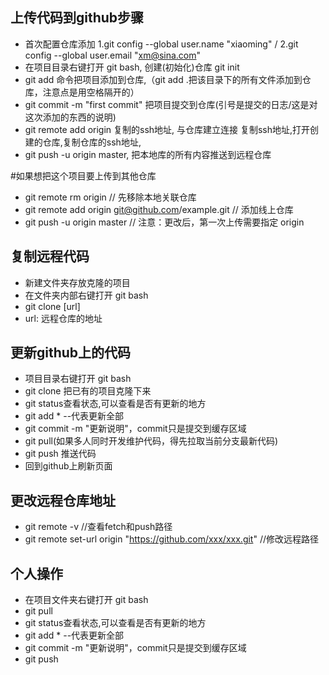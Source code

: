 ## 上传代码到github步骤

+ 首次配置仓库添加
  1.git config --global user.name "xiaoming" /
  2.git config --global user.email "xm@sina.com"
+ 在项目目录右键打开 git bash, 创建(初始化)仓库 git init  
+ git add 命令把项目添加到仓库,（git add .把该目录下的所有文件添加到仓库，注意点是用空格隔开的）
+ git commit -m "first commit" 把项目提交到仓库(引号是提交的日志/这是对这次添加的东西的说明)
+ git remote add origin 复制的ssh地址, 与仓库建立连接 复制ssh地址,打开创建的仓库,复制仓库的ssh地址,
+ git push -u origin master, 把本地库的所有内容推送到远程仓库

#如果想把这个项目要上传到其他仓库
+ git remote rm origin // 先移除本地关联仓库
+ git remote add origin git@github.com/example.git // 添加线上仓库
+ git push -u origin master // 注意：更改后，第一次上传需要指定 origin


## 复制远程代码
+ 新建文件夹存放克隆的项目
+ 在文件夹内部右键打开 git bash
+ git clone [url] 
+ url: 远程仓库的地址

## 更新github上的代码
+ 项目目录右键打开 git bash
+ git clone 把已有的项目克隆下来 
+ git status查看状态,可以查看是否有更新的地方
+ git add * --代表更新全部
+ git commit -m "更新说明"，commit只是提交到缓存区域
+ git pull(如果多人同时开发维护代码，得先拉取当前分支最新代码)
+ git push 推送代码
+ 回到github上刷新页面

## 更改远程仓库地址
+ git remote -v   //查看fetch和push路径
+ git remote set-url origin "https://github.com/xxx/xxx.git"  //修改远程路径

## 个人操作
- 在项目文件夹右键打开 git bash
- git pull
- git status查看状态,可以查看是否有更新的地方
- git add * --代表更新全部
- git commit -m "更新说明"，commit只是提交到缓存区域
- git push
